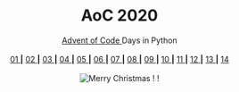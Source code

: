 <h1></h1>
<h1 align="center">AoC 2020</h1>
<!-- <h1></h1> -->

<p align="center"> 
  <a href="https://adventofcode.com/2020" align="center" title="Why not try it yourself ! ?"> Advent of Code </a> Days in Python <br>
  <br>
  <a align="center" href="https://github.com/theatina/AoC_2020/tree/main/Day%2001%20Report%20Repair" > 01 </a> <b>|</b> 
  <a align="center" href="https://github.com/theatina/AoC_2020/tree/main/Day%2002%20Password%20Philosophy" > 02 </a> <b>|</b> 
  <a align="center" href="https://github.com/theatina/AoC_2020/tree/main/Day%2003%20Toboggan%20Trajectory" > 03 </a> <b>|</b> 
  <a align="center" href="https://github.com/theatina/AoC_2020/tree/main/Day%2004%20Passport%20Processing" > 04 </a> <b>|</b> 
  <a align="center" href="https://github.com/theatina/AoC_2020/tree/main/Day%2005%20Binary%20Boarding" > 05 </a> <b>|</b> 
  <a align="center" href="https://github.com/theatina/AoC_2020/tree/main/Day%2006%20Custom%20Customs" > 06 </a> <b>|</b> 
  <a align="center" href="https://github.com/theatina/AoC_2020/tree/main/Day%2007%20Handy%20Haversacks" > 07 </a> <b>|</b> 
  <a align="center" href="https://github.com/theatina/AoC_2020/tree/main/Day%2008%20Handheld%20Halting" > 08 </a> <b>|</b> 
  <a align="center" href="https://github.com/theatina/AoC_2020/tree/main/Day%2009%20Encoding%20Error" > 09 </a> <b>|</b> 
  <a align="center" href="https://github.com/theatina/AoC_2020/tree/main/Day%2010%20Adapter%20Array" > 10 </a> <b>|</b> 
  <a align="center" href="https://github.com/theatina/AoC_2020/tree/main/Day%2011%20Seating%20System" > 11 </a> <b>|</b> 
  <a align="center" href="https://github.com/theatina/AoC_2020/tree/main/Day%2012%20Rain%20Risk" > 12 </a> <b>|</b>
  <a align="center" href="https://github.com/theatina/AoC_2020/tree/main/Day%2013%20Shuttle%20Search" > 13 </a> <b>|</b>
  <a align="center" href="https://github.com/theatina/AoC_2020/tree/main/Day%2014%20Docking%20Data" > 14 </a> 
   
   
  <br>
  <br>
  
  <img align="center" src="https://dingyue.ws.126.net/BuNX9FJm398SNOdEEf2dtfLhucHnioRSW3uDofbjxHOSq1545365357224.gif" title="Merry Christmas ! !">
 
  <br>
<p align="center">


<!-- ![Advent of Code](https://adventofcode.com/2020 "Why not try it yourself ! ?") Days in Python -->
